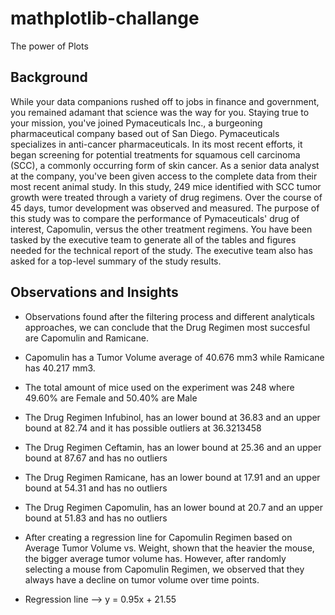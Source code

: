 # mathplotlib-challange
The power of Plots

## Background

While your data companions rushed off to jobs in finance and government, you remained adamant that science was the way for you. Staying true to your mission, you've joined Pymaceuticals Inc., a burgeoning pharmaceutical company based out of San Diego. Pymaceuticals specializes in anti-cancer pharmaceuticals. In its most recent efforts, it began screening for potential treatments for squamous cell carcinoma (SCC), a commonly occurring form of skin cancer.
As a senior data analyst at the company, you've been given access to the complete data from their most recent animal study. In this study, 249 mice identified with SCC tumor growth were treated through a variety of drug regimens. Over the course of 45 days, tumor development was observed and measured. The purpose of this study was to compare the performance of Pymaceuticals' drug of interest, Capomulin, versus the other treatment regimens. You have been tasked by the executive team to generate all of the tables and figures needed for the technical report of the study. The executive team also has asked for a top-level summary of the study results.

## Observations and Insights
* Observations found after the filtering process and different analyticals approaches, we can conclude that the Drug Regimen most succesful are Capomulin and Ramicane.
* Capomulin has a Tumor Volume average of 40.676 mm3 while Ramicane has 40.217 mm3.
* The total amount of mice used on the experiment was 248 where 49.60% are Female and 50.40% are Male
* The Drug Regimen Infubinol, has an lower bound at 36.83 and an upper bound at 82.74 and it has possible outliers at 36.3213458
* The Drug Regimen Ceftamin, has an lower bound at 25.36 and an upper bound at 87.67 and has no outliers
* The Drug Regimen Ramicane, has an lower bound at 17.91 and an upper bound at 54.31 and has no outliers
* The Drug Regimen Capomulin, has an lower bound at 20.7 and an upper bound at 51.83 and has no outliers
* After creating a regression line for Capomulin Regimen based on Average Tumor Volume vs. Weight, shown that the heavier the mouse, the bigger average tumor volume has. However, after randomly selecting a mouse from Capomulin Regimen, we observed that they always have a decline on tumor volume over time points.

* Regression line --> y = 0.95x + 21.55
